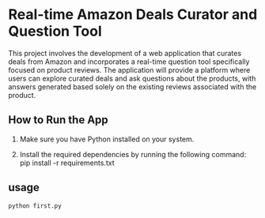 # Real-time Amazon Deals Curator and Question Tool

This project involves the development of a web application that curates deals from Amazon and incorporates a real-time question tool specifically focused on product reviews. The application will provide a platform where users can explore curated deals and ask questions about the products, with answers generated based solely on the existing reviews associated with the product.

## How to Run the App

1. Make sure you have Python installed on your system.

2. Install the required dependencies by running the following command:
    pip install -r requirements.txt
## usage
    python first.py
